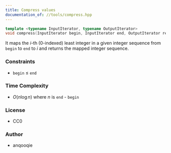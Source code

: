 ```yaml
---
title: Compress values
documentation_of: //tools/compress.hpp
---
```


```cpp
template <typename InputIterator, typename OutputIterator>
void compress(InputIterator begin, InputIterator end, OutputIterator result);
```

It maps the $i$-th ($0$-indexed) least integer in a given integer sequence from `begin` to `end` to $i$ and returns the mapped integer sequence.

### Constraints
- `begin` $\leq$ `end`

### Time Complexity
- $O(n \log n)$ where $n$ is `end` - `begin`

### License
- CC0

### Author
- anqooqie
